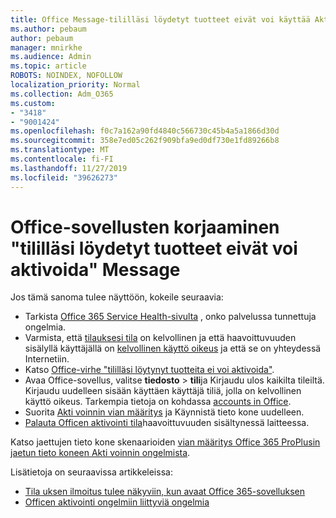 ```yaml
---
title: Office Message-tililläsi löydetyt tuotteet eivät voi käyttää Akti vointiin
ms.author: pebaum
author: pebaum
manager: mnirkhe
ms.audience: Admin
ms.topic: article
ROBOTS: NOINDEX, NOFOLLOW
localization_priority: Normal
ms.collection: Adm_O365
ms.custom:
- "3418"
- "9001424"
ms.openlocfilehash: f0c7a162a90fd4840c566730c45b4a5a1866d30d
ms.sourcegitcommit: 358e7ed05c262f909bfa9ed0df730e1fd89266b8
ms.translationtype: MT
ms.contentlocale: fi-FI
ms.lasthandoff: 11/27/2019
ms.locfileid: "39626273"
---
```

# <a name="fixing-the-office-apps-the-products-we-found-in-your-account-cant-be-used-to-activate-message"></a>Office-sovellusten korjaaminen "tililläsi löydetyt tuotteet eivät voi aktivoida" Message

Jos tämä sanoma tulee näyttöön, kokeile seuraavia:

- Tarkista [Office 365 Service Health-sivulta](https://docs.microsoft.com/office365/enterprise/view-service-health) , onko palvelussa tunnettuja ongelmia.
- Varmista, että [tilauksesi tila](https://support.office.com/article/0d23d3c0-c19c-4b2f-9845-5344fedc4380#bkmk_checksubscription) on kelvollinen ja että haavoittuvuuden sisälyllä käyttäjällä on [kelvollinen käyttö oikeus](https://support.office.com/article/997596B5-4173-4627-B915-36ABAC6786DC) ja että se on yhteydessä Internetiin. 
- Katso [Office-virhe "tililläsi löytynyt tuotteita ei voi aktivoida"](https://support.office.com/article/c9f9a0b3-5aae-4131-8077-21e6a59f141e).
- Avaa Office-sovellus, valitse **tiedosto** > **tili**ja Kirjaudu ulos kaikilta tileiltä. Kirjaudu uudelleen sisään käyttäen käyttäjä tiliä, jolla on kelvollinen käyttö oikeus. Tarkempia tietoja on kohdassa [accounts in Office](https://support.office.com/article/628ea040-f265-49de-b986-be09c3ebf8a9).
- Suorita [Akti voinnin vian määritys](https://aka.ms/SARA-OfficeActivation-Alchemy) ja Käynnistä tieto kone uudelleen.
- [Palauta Officen aktivointi tila](https://docs.microsoft.com/office365/troubleshoot/activation/reset-office-365-proplus-activation-state)haavoittuvuuden sisältynessä laitteessa.

Katso jaettujen tieto kone skenaarioiden [vian määritys Office 365 ProPlusin jaetun tieto koneen Akti voinnin ongelmista](https://docs.microsoft.com/deployoffice/troubleshoot-issues-with-shared-computer-activation-for-office-365-proplus).

Lisätietoja on seuraavissa artikkeleissa: 
- [Tila uksen ilmoitus tulee näkyviin, kun avaat Office 365-sovelluksen](https://support.office.com/article/4cabe32c-f594-4c0e-9191-3d3ade10cceb)
- [Officen aktivointi ongelmiin liittyviä ongelmia](https://support.office.com/article/0d23d3c0-c19c-4b2f-9845-5344fedc4380)